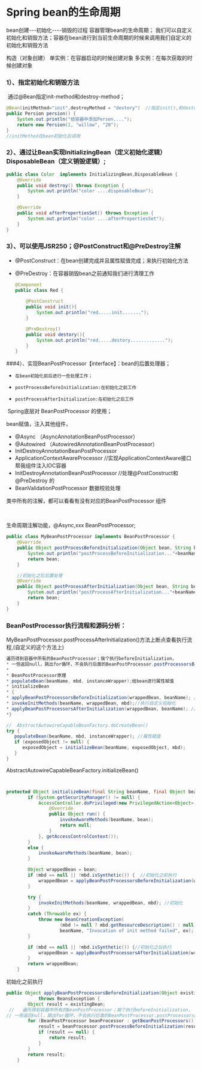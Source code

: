 # Spring bean的生命周期

bean创建---初始化----销毁的过程
    容器管理bean的生命周期；
  我们可以自定义初始化和销毁方法；容器在bean进行到当前生命周期的时候来调用我们自定义的初始化和销毁方法

  构造（对象创建）
      单实例：在容器启动的时候创建对象
      多实例：在每次获取的时候创建对象

### 1）、指定初始化和销毁方法

​       通过@Bean指定init-method和destroy-method；

~~~java
@Bean(initMethod="init",destroyMethod = "destory")  //指定init(),和destory()方法，
public Persion persion() {
    System.out.println("给容器中添加Person....");
    return new Persion(1, "willow", "28");
}
//initMethod在bean初始化后调用
~~~

###  2）、通过让Bean实现InitializingBean（定义初始化逻辑）  DisposableBean（定义销毁逻辑）;   

~~~java
public class Color  implements InitializingBean,DisposableBean {
    @Override
    public void destroy() throws Exception {
        System.out.println("color ....disposableBean");
    }

    @Override
    public void afterPropertiesSet() throws Exception {
        System.out.println("color ....afterPropertiesSet");
    }
}
~~~

###  3）、可以使用JSR250；@PostConstruct和@PreDestroy注解

* @PostConstruct：在bean创建完成并且属性赋值完成；来执行初始化方法

* @PreDestroy：在容器销毁bean之前通知我们进行清理工作

  ~~~java
  @Component
  public class Red {
      
      @PostConstruct
      public void init(){
          System.out.println("red.....init.......");
      }
  
      @PreDestroy()
      public void destory(){
          System.out.println("red.....destory.............");
      }
  }
  
  ~~~
###4）、实现BeanPostProcessor【interface】：bean的后置处理器；

  *     在bean初始化前后进行一些处理工作；
  *     postProcessBeforeInitialization:在初始化之前工作
  *     postProcessAfterInitialization:在初始化之后工作

​        Spring底层对 BeanPostProcessor 的使用；

bean赋值，注入其他组件，

- @Async          （AsyncAnnotationBeanPostProcessor）
- @Autowired （AutowiredAnnotationBeanPostProcessor）
- InitDestroyAnnotationBeanPostProcessor
- ApplicationContextAwareProcessor   //实现ApplicationContextAware接口帮我组件注入IOC容器
- InitDestroyAnnotationBeanPostProcessor   //处理@PostConstruct和@PreDestroy 的
- BeanValidationPostProcessor  数据校验处理

类中所有的注解，都可以看看有没有对应的BeanPostProcessor 组件

​     

  生命周期注解功能，@Async,xxx BeanPostProcessor;

~~~java
public class MyBeanPostProcessor implements BeanPostProcessor {
    @Override
    public Object postProcessBeforeInitialization(Object bean, String beanName) throws BeansException {
        System.out.println("postProcessBeforeInitialization..."+beanName+"=>"+bean);
        return bean;
    }

    //初始化之后后置处理
    @Override
    public Object postProcessAfterInitialization(Object bean, String beanName) throws BeansException {
        System.out.println("postProcessAfterInitialization..."+beanName+"=>"+bean);
        return bean;
    }
}
~~~



### BeanPostProcessor执行流程和源码分析：

MyBeanPostProcessor.postProcessAfterInitialization()方法上断点查看执行流程,(自定义的这个方法上)

```java
遍历得到容器中所有的BeanPostProcessor；挨个执行beforeInitialization，
* 一但返回null，跳出for循环，不会执行后面的BeanPostProcessor.postProcessorsBeforeInitialization
* 
* BeanPostProcessor原理
* populateBean(beanName, mbd, instanceWrapper);给bean进行属性赋值
* initializeBean
* {
* applyBeanPostProcessorsBeforeInitialization(wrappedBean, beanName); //前置
* invokeInitMethods(beanName, wrappedBean, mbd);//执行自定义初始化
* applyBeanPostProcessorsAfterInitialization(wrappedBean, beanName); //后置
*}
```



```java
//  AbstractAutowireCapableBeanFactory.doCreateBean()
try {
   populateBean(beanName, mbd, instanceWrapper); //属性赋值
   if (exposedObject != null) {
      exposedObject = initializeBean(beanName, exposedObject, mbd);
   }
}
```

AbstractAutowireCapableBeanFactory.initializeBean()
~~~java


protected Object initializeBean(final String beanName, final Object bean, RootBeanDefinition mbd) {
		if (System.getSecurityManager() != null) {
			AccessController.doPrivileged(new PrivilegedAction<Object>() {
				@Override
				public Object run() {
					invokeAwareMethods(beanName, bean);
					return null;
				}
			}, getAccessControlContext());
		}
		else {
			invokeAwareMethods(beanName, bean);
		}

		Object wrappedBean = bean;
		if (mbd == null || !mbd.isSynthetic()) {  //初始化之前执行
			wrappedBean = applyBeanPostProcessorsBeforeInitialization(wrappedBean, beanName);
		}

		try {
			invokeInitMethods(beanName, wrappedBean, mbd); //初始化
		}
		catch (Throwable ex) {
			throw new BeanCreationException(
					(mbd != null ? mbd.getResourceDescription() : null),
					beanName, "Invocation of init method failed", ex);
		}

		if (mbd == null || !mbd.isSynthetic()) {//初始化之后执行
			wrappedBean = applyBeanPostProcessorsAfterInitialization(wrappedBean, beanName);
		}
		return wrappedBean;
	}
~~~

初始化之前执行

~~~java
public Object applyBeanPostProcessorsBeforeInitialization(Object existingBean, String beanName)
			throws BeansException {
		Object result = existingBean;
 //   遍历得到容器中所有的BeanPostProcessor；挨个执行beforeInitialization，
// 一但返回null，跳出for循环，不会执行后面的BeanPostProcessor.postProcessorsBeforeInitialization
		for (BeanPostProcessor beanProcessor : getBeanPostProcessors()) {//获取 
			result = beanProcessor.postProcessBeforeInitialization(result, beanName);
			if (result == null) {
				return result;
			}
		}
		return result;
	}
~~~

